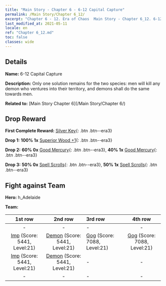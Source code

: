 ```yaml
---
title: "Main Story - Chapter 6 - 6-12 Capital Capture"
permalink: /Main Story/Chapter 6_12/
excerpt: "Chapter 6 - 12. Era of Chaos  Main Story - Chapter 6_12. 6-12 Capital Capture"
last_modified_at: 2021-05-11
locale: en
ref: "Chapter 6_12.md"
toc: false
classes: wide
---
```


## Details

 **Name:** 6-12 Capital Capture

 **Description:** Only one solution remains for the two species: men will kill any demon who ventures into their territory, and demons shall do the same towards men.

 **Related to:** [Main Story Chapter 6](/Main Story/Chapter 6/)

## Drop Reward

 **First Complete Reward:** [Silver Key](/Items/con_693/){: .btn .btn--era3}

 **Drop 1:** **100% 1x** [Superior Wood +1](/Items/mat_20/){: .btn .btn--era3}

 **Drop 2:** **60% 0x** [Good Mercury](/Items/mat_14/){: .btn .btn--era3}, **40% 1x** [Good Mercury](/Items/mat_14/){: .btn .btn--era3}

 **Drop 3:** **50% 0x** [Spell Scrolls](/Items/con_694/){: .btn .btn--era3}, **50% 1x** [Spell Scrolls](/Items/con_694/){: .btn .btn--era3}


## Fight against Team
 **Hero:** h_Adelaide

 **Team:**


  | 1st row | 2nd row | 3rd row | 4th row |
  |:----:|:----:|:----|:----:|
  | - | - | - | - |
  | [Imp](/units/Imp/) (Score: 5441, Level:21)  | [Demon](/units/Demon/) (Score: 5441, Level:21)  | [Gog](/units/Gog/) (Score: 7088, Level:21)  | [Gog](/units/Gog/) (Score: 7088, Level:21)  |
  | [Imp](/units/Imp/) (Score: 5441, Level:21)  | [Demon](/units/Demon/) (Score: 5441, Level:21)  | - | - |
  | - | - | - | - |


